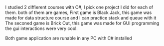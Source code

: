 I studied 2 diffierent courses with C#, I pick one project I did for each of them. both of them are games,
First game is Black Jack, this game was made for data structure course and I can practice stack and queue with it
The seconed game is Brick Out, this game was made for GUI programming the gui interactions were very cool.

Both game application are runable in any PC with C# installed 